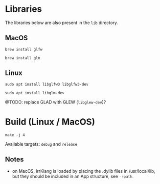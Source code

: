 # Libraries
The libraries below are also present in the `lib` directory.

## MacOS

`brew install glfw`

`brew install glm`

## Linux

`sudo apt install libglfw3 libglfw3-dev`

`sudo apt install libglm-dev`

@TODO: replace GLAD with GLEW (`libglew-dev`)? 

# Build (Linux / MacOS)

`make -j 4` 

Available targets: `debug` and `release`

## Notes
- on MacOS, irrKlang is loaded by placing the .dylib files in /usr/local/lib, but they should be included in an App structure, see `-rpath`. 
